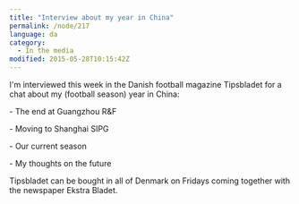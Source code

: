 ```yaml
---
title: "Interview about my year in China"
permalink: /node/217
language: da
category:
  - In the media
modified: 2015-05-28T10:15:42Z
---
```


I'm interviewed this week in the Danish football magazine Tipsbladet for a chat about my (football season) year in China:

\- The end at Guangzhou R&F

\- Moving to Shanghai SIPG

\- Our current season

\- My thoughts on the future

Tipsbladet can be bought in all of Denmark on Fridays coming together with the newspaper Ekstra Bladet.
